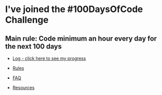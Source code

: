 # I've joined the #100DaysOfCode Challenge
## Main rule: Code minimum an hour every day for the next 100 days
* [Log - click here to see my progress](log.md)

* [Rules](rules.md)
* [FAQ](FAQ.md)
* [Resources](resources.md)
